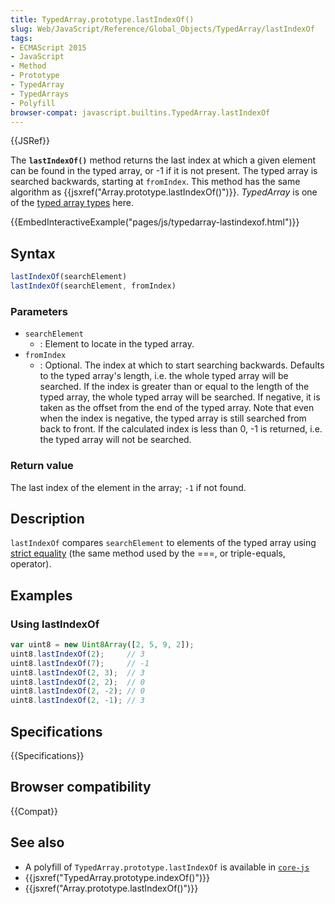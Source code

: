 ```yaml
---
title: TypedArray.prototype.lastIndexOf()
slug: Web/JavaScript/Reference/Global_Objects/TypedArray/lastIndexOf
tags:
- ECMAScript 2015
- JavaScript
- Method
- Prototype
- TypedArray
- TypedArrays
- Polyfill
browser-compat: javascript.builtins.TypedArray.lastIndexOf
---
```

{{JSRef}}

The **`lastIndexOf()`** method returns the last index at which a given element
can be found in the typed array, or -1 if it is not present. The typed array is
searched backwards, starting at `fromIndex`. This method has the same algorithm
as {{jsxref("Array.prototype.lastIndexOf()")}}. _TypedArray_ is one
of the
[typed array types](/en-US/docs/Web/JavaScript/Reference/Global_Objects/TypedArray#TypedArray_objects)
here.

{{EmbedInteractiveExample("pages/js/typedarray-lastindexof.html")}}

## Syntax

```js
lastIndexOf(searchElement)
lastIndexOf(searchElement, fromIndex)
```

### Parameters

- `searchElement`
  - : Element to locate in the typed array.
- `fromIndex`
  - : Optional. The index at which to start searching backwards. Defaults to the
    typed array's length, i.e. the whole typed array will be searched. If the
    index is greater than or equal to the length of the typed array, the whole
    typed array will be searched. If negative, it is taken as the offset from
    the end of the typed array. Note that even when the index is negative, the
    typed array is still searched from back to front. If the calculated index is
    less than 0, -1 is returned, i.e. the typed array will not be searched.

### Return value

The last index of the element in the array; `-1` if not found.

## Description

`lastIndexOf` compares `searchElement` to elements of the typed array using
[strict equality](/en-US/docs/Web/JavaScript/Reference/Operators/Comparison_Operators#Using_the_Equality_Operators)
(the same method used by the ===, or triple-equals, operator).

## Examples

### Using lastIndexOf

```js
var uint8 = new Uint8Array([2, 5, 9, 2]);
uint8.lastIndexOf(2);     // 3
uint8.lastIndexOf(7);     // -1
uint8.lastIndexOf(2, 3);  // 3
uint8.lastIndexOf(2, 2);  // 0
uint8.lastIndexOf(2, -2); // 0
uint8.lastIndexOf(2, -1); // 3
```

## Specifications

{{Specifications}}

## Browser compatibility

{{Compat}}

## See also

- A polyfill of `TypedArray.prototype.lastIndexOf` is available in
  [`core-js`](https://github.com/zloirock/core-js#ecmascript-typed-arrays)
- {{jsxref("TypedArray.prototype.indexOf()")}}
- {{jsxref("Array.prototype.lastIndexOf()")}}
